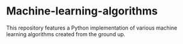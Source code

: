 # Machine-learning-algorithms
This repository features a Python implementation of various machine learning algorithms created from the ground up.
